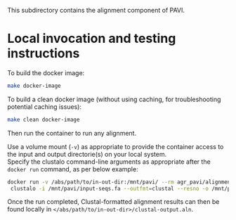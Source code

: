 This subdirectory contains the alignment component of PAVI.

# Local invocation and testing instructions
To build the docker image:
```bash
make docker-image
```

To build a clean docker image (without using caching, for troubleshooting potential caching issues):
```bash
make clean docker-image
```

Then run the container to run any alignment.

Use a volume mount (`-v`) as appropriate to provide the container access to the input and output directorie(s)
on your local system.  
Specify the clustalo command-line arguments as appropriate after the `docker run` command, as per below example:
```bash
docker run -v /abs/path/to/in-out-dir:/mnt/pavi/ --rm agr_pavi/alignment \
 clustalo -i /mnt/pavi/input-seqs.fa --outfmt=clustal --resno -o /mnt/pavi/clustal-output.aln
```
Once the run completed, Clustal-formatted alignment results can then be found locally in `</abs/path/to/in-out-dir>/clustal-output.aln`.
